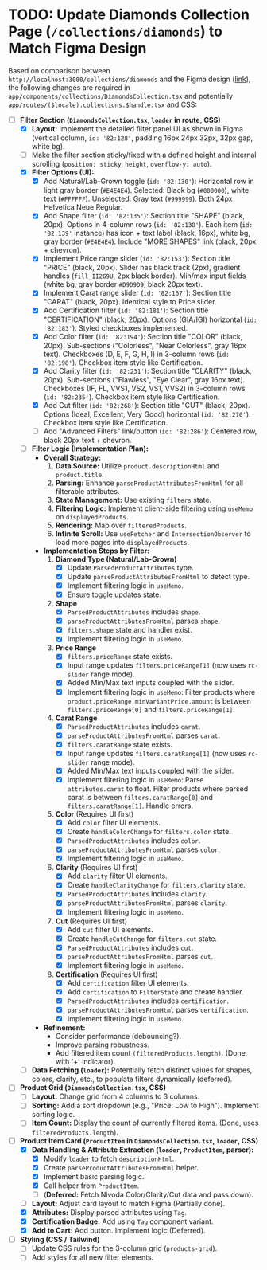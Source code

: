 # TODO: Update Diamonds Collection Page (`/collections/diamonds`) to Match Figma Design

Based on comparison between `http://localhost:3000/collections/diamonds` and the Figma design ([link](https://www.figma.com/design/C57Qfwk8vFmln5awCTAmDH/Equal-AI-%3C%3E-IPL?node-id=82-103&t=19oUSaq0wcyGflZj-11)), the following changes are required in `app/components/collections/DiamondsCollection.tsx` and potentially `app/routes/($locale).collections.$handle.tsx` and CSS:

- [ ] **Filter Section (`DiamondsCollection.tsx`, `loader` in route, CSS)**
    - [x] **Layout:** Implement the detailed filter panel UI as shown in Figma (vertical column, `id: '82:128'`, padding 16px 24px 32px, 32px gap, white bg).
    - [ ] Make the filter section sticky/fixed with a defined height and internal scrolling (`position: sticky`, `height`, `overflow-y: auto`).
    - [x] **Filter Options (UI):**
        - [x] Add Natural/Lab-Grown toggle (`id: '82:130'`): Horizontal row in light gray border (`#E4E4E4`). Selected: Black bg (`#000000`), white text (`#FFFFFF`). Unselected: Gray text (`#999999`). Both 24px Helvetica Neue Regular.
        - [x] Add Shape filter (`id: '82:135'`): Section title "SHAPE" (black, 20px). Options in 4-column rows (`id: '82:138'`). Each item (`id: '82:139'` instance) has icon + text label (black, 16px), white bg, gray border (`#E4E4E4`). Include "MORE SHAPES" link (black, 20px + chevron).
        - [x] Implement Price range slider (`id: '82:153'`): Section title "PRICE" (black, 20px). Slider has black track (2px), gradient handles (`fill_II2G9U`, 2px black border). Min/max input fields (white bg, gray border `#D9D9D9`, black 20px text).
        - [x] Implement Carat range slider (`id: '82:167'`): Section title "CARAT" (black, 20px). Identical style to Price slider.
        - [x] Add Certification filter (`id: '82:181'`): Section title "CERTIFICATION" (black, 20px). Options (GIA/IGI) horizontal (`id: '82:183'`). Styled checkboxes implemented.
        - [x] Add Color filter (`id: '82:194'`): Section title "COLOR" (black, 20px). Sub-sections ("Colorless", "Near Colorless", gray 16px text). Checkboxes (D, E, F, G, H, I) in 3-column rows (`id: '82:198'`). Checkbox item style like Certification.
        - [x] Add Clarity filter (`id: '82:231'`): Section title "CLARITY" (black, 20px). Sub-sections ("Flawless", "Eye Clear", gray 16px text). Checkboxes (IF, FL, VVS1, VS2, VS1, VVS2) in 3-column rows (`id: '82:235'`). Checkbox item style like Certification.
        - [x] Add Cut filter (`id: '82:268'`): Section title "CUT" (black, 20px). Options (Ideal, Excellent, Very Good) horizontal (`id: '82:270'`). Checkbox item style like Certification.
        - [ ] Add "Advanced Filters" link/button (`id: '82:286'`): Centered row, black 20px text + chevron.
    - [ ] **Filter Logic (Implementation Plan):**
        -   **Overall Strategy:**
            1.  **Data Source:** Utilize `product.descriptionHtml` and `product.title`.
            2.  **Parsing:** Enhance `parseProductAttributesFromHtml` for all filterable attributes.
            3.  **State Management:** Use existing `filters` state.
            4.  **Filtering Logic:** Implement client-side filtering using `useMemo` on `displayedProducts`.
            5.  **Rendering:** Map over `filteredProducts`.
            6.  **Infinite Scroll:** Use `useFetcher` and `IntersectionObserver` to load more pages into `displayedProducts`.
        -   **Implementation Steps by Filter:**
            1.  **Diamond Type (Natural/Lab-Grown)**
                *   [x] Update `ParsedProductAttributes` type.
                *   [x] Update `parseProductAttributesFromHtml` to detect type.
                *   [x] Implement filtering logic in `useMemo`.
                *   [x] Ensure toggle updates state.
            2.  **Shape**
                *   [x] `ParsedProductAttributes` includes `shape`.
                *   [x] `parseProductAttributesFromHtml` parses `shape`.
                *   [x] `filters.shape` state and handler exist.
                *   [x] Implement filtering logic in `useMemo`.
            3.  **Price Range**
                *   [x] `filters.priceRange` state exists.
                *   [x] Input range updates `filters.priceRange[1]` (now uses `rc-slider` range mode).
                *   [x] Added Min/Max text inputs coupled with the slider.
                *   [x] Implement filtering logic in `useMemo`: Filter products where `product.priceRange.minVariantPrice.amount` is between `filters.priceRange[0]` and `filters.priceRange[1]`.
            4.  **Carat Range**
                *   [x] `ParsedProductAttributes` includes `carat`.
                *   [x] `parseProductAttributesFromHtml` parses `carat`.
                *   [x] `filters.caratRange` state exists.
                *   [x] Input range updates `filters.caratRange[1]` (now uses `rc-slider` range mode).
                *   [x] Added Min/Max text inputs coupled with the slider.
                *   [x] Implement filtering logic in `useMemo`: Parse `attributes.carat` to float. Filter products where parsed carat is between `filters.caratRange[0]` and `filters.caratRange[1]`. Handle errors.
            5.  **Color** (Requires UI first)
                *   [x] Add `color` filter UI elements.
                *   [x] Create `handleColorChange` for `filters.color` state.
                *   [x] `ParsedProductAttributes` includes `color`.
                *   [x] `parseProductAttributesFromHtml` parses `color`.
                *   [x] Implement filtering logic in `useMemo`.
            6.  **Clarity** (Requires UI first)
                *   [x] Add `clarity` filter UI elements.
                *   [x] Create `handleClarityChange` for `filters.clarity` state.
                *   [x] `ParsedProductAttributes` includes `clarity`.
                *   [x] `parseProductAttributesFromHtml` parses `clarity`.
                *   [x] Implement filtering logic in `useMemo`.
            7.  **Cut** (Requires UI first)
                *   [x] Add `cut` filter UI elements.
                *   [x] Create `handleCutChange` for `filters.cut` state.
                *   [x] `ParsedProductAttributes` includes `cut`.
                *   [x] `parseProductAttributesFromHtml` parses `cut`.
                *   [x] Implement filtering logic in `useMemo`.
            8.  **Certification** (Requires UI first)
                *   [x] Add `certification` filter UI elements.
                *   [x] Add `certification` to `FilterState` and create handler.
                *   [x] `ParsedProductAttributes` includes `certification`.
                *   [x] `parseProductAttributesFromHtml` parses `certification`.
                *   [x] Implement filtering logic in `useMemo`.
        -   **Refinement:**
            *   Consider performance (debouncing?).
            *   Improve parsing robustness.
            *   Add filtered item count `(filteredProducts.length)`. (Done, with '+' indicator).
    - [ ] **Data Fetching (`loader`):** Potentially fetch distinct values for shapes, colors, clarity, etc., to populate filters dynamically (deferred).
- [ ] **Product Grid (`DiamondsCollection.tsx`, CSS)**
    - [ ] **Layout:** Change grid from 4 columns to 3 columns.
    - [ ] **Sorting:** Add a sort dropdown (e.g., "Price: Low to High"). Implement sorting logic.
    - [ ] **Item Count:** Display the count of currently filtered items. (Done, uses `filteredProducts.length`).
- [ ] **Product Item Card (`ProductItem` in `DiamondsCollection.tsx`, `loader`, CSS)**
    - [x] **Data Handling & Attribute Extraction (`loader`, `ProductItem`, parser):**
        - [x] Modify `loader` to fetch `descriptionHtml`.
        - [x] Create `parseProductAttributesFromHtml` helper.
        - [x] Implement basic parsing logic.
        - [x] Call helper from `ProductItem`.
        - [ ] (**Deferred:** Fetch Nivoda Color/Clarity/Cut data and pass down).
    - [ ] **Layout:** Adjust card layout to match Figma (Partially done).
    - [x] **Attributes:** Display parsed attributes using `Tag`.
    - [x] **Certification Badge:** Add using `Tag` component variant.
    - [x] **Add to Cart:** Add button. Implement logic (Deferred).
- [ ] **Styling (CSS / Tailwind)**
    - [ ] Update CSS rules for the 3-column grid (`products-grid`).
    - [ ] Add styles for all new filter elements.